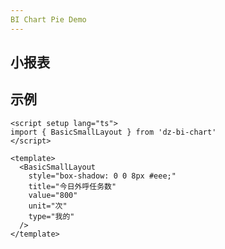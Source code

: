 ```yaml
---
BI Chart Pie Demo
---
```


<script setup>
import { BasicSmallLayout } from 'dz-bi-chart';
import 'dz-bi-chart/style/index.css'
</script>

<style>
.special-small-chart .l-box h3 { margin-top: 0; }
</style>

## 小报表

<BasicSmallLayout
style="box-shadow: 0 0 8px #eee;"
title="今日外呼任务数"
value="800"
unit="次"
type="我的"
/>

## 示例

```vue
<script setup lang="ts">
import { BasicSmallLayout } from 'dz-bi-chart'
</script>

<template>
  <BasicSmallLayout
    style="box-shadow: 0 0 8px #eee;"
    title="今日外呼任务数"
    value="800"
    unit="次"
    type="我的"
  />
</template>
```

